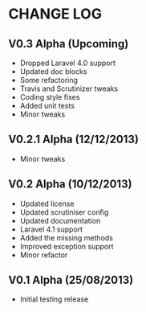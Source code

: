 CHANGE LOG
==========


## V0.3 Alpha (Upcoming)

* Dropped Laravel 4.0 support
* Updated doc blocks
* Some refactoring
* Travis and Scrutinizer tweaks
* Coding style fixes
* Added unit tests
* Minor tweaks


## V0.2.1 Alpha (12/12/2013)

* Minor tweaks


## V0.2 Alpha (10/12/2013)

* Updated license
* Updated scrutiniser config
* Updated documentation
* Laravel 4.1 support
* Added the missing methods
* Improved exception support
* Minor refactor


## V0.1 Alpha (25/08/2013)

* Initial testing release
